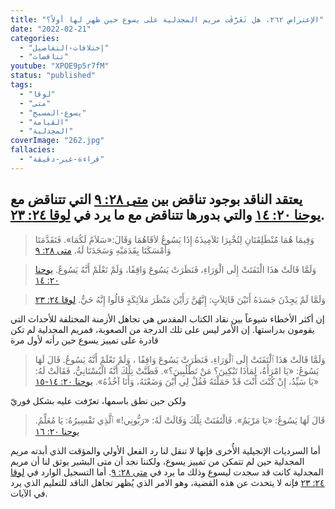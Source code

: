 ```yaml
---
title: "الإعتراض ٢٦٢، هل تَعَرَّفَت مريم المجدلية على يسوع حين ظهر لها أولاً؟"
date: "2022-02-21"
categories:
  - "إختلافات-التفاصيل"
  - "تناقضات"
youtube: "XPOE9p5r7fM"
status: "published"
tags:
  - "لوقا"
  - "متى"
  - "يسوع-المسيح"
  - "القيامة"
  - "المجدلية"
coverImage: "262.jpg"
fallacies:
  - "قراءة-غير-دقيقة"
---
```


## **يعتقد الناقد بوجود تناقض بين [متى ٢٨: ٩](https://www.bible.com//bible/101/MAT.28.9) التي تتناقض مع [يوحنا ٢٠: ١٤](https://www.bible.com//bible/101/JHN.20.14) والتي بدورها تتناقض مع ما يرد في [لوقا ٢٤: ٢٣](https://www.bible.com//bible/101/LUK.24.23).**

> وَفِيمَا هُمَا مُنْطَلِقَتَانِ لِتُخْبِرَا تَلاَمِيذَهُ إِذَا يَسُوعُ لاَقَاهُمَا وَقَالَ:«سَلاَمٌ لَكُمَا». فَتَقَدَّمَتَا وَأَمْسَكَتَا بِقَدَمَيْهِ وَسَجَدَتَا لَهُ. [متى ٢٨: ٩](https://www.bible.com//bible/101/MAT.28.9)

> وَلَمَّا قَالَتْ هذَا الْتَفَتَتْ إِلَى الْوَرَاءِ، فَنَظَرَتْ يَسُوعَ وَاقِفًا، وَلَمْ تَعْلَمْ أَنَّهُ يَسُوعُ. [يوحنا ٢٠: ١٤](https://www.bible.com//bible/101/JHN.20.14)

> وَلَمَّا لَمْ يَجِدْنَ جَسَدَهُ أَتَيْنَ قَائِلاَتٍ: إِنَّهُنَّ رَأَيْنَ مَنْظَرَ مَلاَئِكَةٍ قَالُوا إِنَّهُ حَيٌّ. [لوقا ٢٤: ٢٣](https://www.bible.com//bible/101/LUK.24.23)

إن أكثر الأخطاء شيوعاً بين نقاد الكتاب المقدس هي تجاهل الأزمنة المختلفة للأحداث التي يقومون بدراستها. إن الأمر ليس على تلك الدرجة من الصعوبة، فمريم المجدلية لم تكن قادرة على تمييز يسوع حين رأته لأول مرة

> وَلَمَّا قَالَتْ هَذَا ٱلْتَفَتَتْ إِلَى ٱلْوَرَاءِ، فَنَظَرَتْ يَسُوعَ وَاقِفًا ، وَلَمْ تَعْلَمْ أَنَّهُ يَسُوعُ. قَالَ لَهَا يَسُوعُ: «يَا امْرَأَةُ، لِمَاذَا تَبْكِينَ؟ مَنْ تَطْلُبِينَ؟». فَظَنَّتْ تِلْكَ أَنَّهُ الْبُسْتَانِيُّ، فَقَالَتْ لَهُ: «يَا سَيِّدُ، إِنْ كُنْتَ أَنْتَ قَدْ حَمَلْتَهُ فَقُلْ لِي أَيْنَ وَضَعْتَهُ، وَأَنَا آخُذُهُ». [يوحنا ٢٠: ١٤-١٥](https://www.bible.com//bible/101/JHN.20.14-15)

ولكن حين نطق باسمها، تعرّفت عليه بشكل فوريّ

> قَالَ لَهَا يَسُوعُ: «يَا مَرْيَمُ». فَالْتَفَتَتْ تِلْكَ وَقَالَتْ لَهُ: «رَبُّونِي!» ٱلَّذِي تَفْسِيرُهُ: يَا مُعَلِّمُ. [يوحنا ٢٠: ١٦](https://www.bible.com//bible/101/JHN.20.16)

أما السرديات الإنجيلية الأُخرى فإنها لا تنقل لنا رد الفعل الأولي والمؤقت الذي أبدته مريم المجدلية حين لم تتمكن من تمييز يسوع، ولكننا نجد أن متى البشير يوثق لنا أن مريم المجدلية كانت قد سجدت ليسوع وذلك ما يرد في [متى ٢٨: ٩](https://www.bible.com//bible/101/MAT.28.9). أما التسجيل الوارد في [لوقا ٢٤: ٢٣](https://www.bible.com//bible/101/LUK.24.23) فإنه لا يتحدث عن هذه القضية، وهو الامر الذي يُظهر تجاهل الناقد للتعليم الذي يرد في الآيات.

